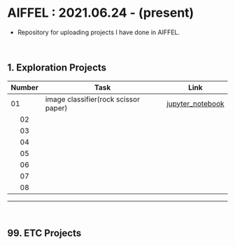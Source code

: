# AIFFEL : 2021.06.24 - (present)
* Repository for uploading projects I have done in AIFFEL.

<br/>

## 1. Exploration Projects
| <center>Number</center> | <center>Task</center> | <center>Link</center> |
| --- | --- | --- |
| 01 | image classifier(rock scissor paper) | [jupyter_notebook](https://github.com/minji2744/AIFFEL/blob/master/E1_rock_scissors_papers.ipynb) |
|<center>02</center> |  |  |
|<center>03</center> |  |  |
|<center>04</center> |  |  |
|<center>05</center> |  |  |
|<center>06</center> |  |  |
|<center>07</center> |  |  |
|<center>08</center> |  |  |

<hr/>

<br/>

## 99. ETC Projects
